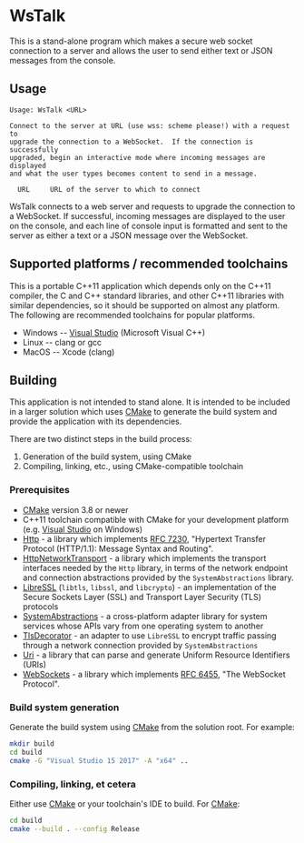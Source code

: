 # WsTalk

This is a stand-alone program which makes a secure web socket connection to a
server and allows the user to send either text or JSON messages from the
console.

## Usage

    Usage: WsTalk <URL>

    Connect to the server at URL (use wss: scheme please!) with a request to
    upgrade the connection to a WebSocket.  If the connection is successfully
    upgraded, begin an interactive mode where incoming messages are displayed
    and what the user types becomes content to send in a message.

      URL     URL of the server to which to connect

WsTalk connects to a web server and requests to upgrade the connection to a
WebSocket.  If successful, incoming messages are displayed to the user on the
console, and each line of console input is formatted and sent to the server as
either a text or a JSON message over the WebSocket.

## Supported platforms / recommended toolchains

This is a portable C++11 application which depends only on the C++11 compiler,
the C and C++ standard libraries, and other C++11 libraries with similar
dependencies, so it should be supported on almost any platform.  The following
are recommended toolchains for popular platforms.

* Windows -- [Visual Studio](https://www.visualstudio.com/) (Microsoft Visual
  C++)
* Linux -- clang or gcc
* MacOS -- Xcode (clang)

## Building

This application is not intended to stand alone.  It is intended to be included
in a larger solution which uses [CMake](https://cmake.org/) to generate the
build system and provide the application with its dependencies.

There are two distinct steps in the build process:

1. Generation of the build system, using CMake
2. Compiling, linking, etc., using CMake-compatible toolchain

### Prerequisites

* [CMake](https://cmake.org/) version 3.8 or newer
* C++11 toolchain compatible with CMake for your development platform (e.g.
  [Visual Studio](https://www.visualstudio.com/) on Windows)
* [Http](https://github.com/rhymu8354/Http.git) - a library which implements
  [RFC 7230](https://tools.ietf.org/html/rfc7230), "Hypertext Transfer Protocol
  (HTTP/1.1): Message Syntax and Routing".
* [HttpNetworkTransport](https://github.com/rhymu8354/HttpNetworkTransport.git) -
  a library which implements the transport interfaces needed by the `Http`
  library, in terms of the network endpoint and connection abstractions
  provided by the `SystemAbstractions` library.
* [LibreSSL](https://www.libressl.org/) (`libtls`, `libssl`, and `libcrypto`) -
  an implementation of the Secure Sockets Layer (SSL) and Transport Layer
  Security (TLS) protocols
* [SystemAbstractions](https://github.com/rhymu8354/SystemAbstractions.git) - a
  cross-platform adapter library for system services whose APIs vary from one
  operating system to another
* [TlsDecorator](https://github.com/rhymu8354/TlsDecorator.git) - an adapter to
  use `LibreSSL` to encrypt traffic passing through a network connection
  provided by `SystemAbstractions`
* [Uri](https://github.com/rhymu8354/Uri.git) - a library that can parse and
  generate Uniform Resource Identifiers (URIs)
* [WebSockets](https://github.com/rhymu8354/WebSockets.git) - a library which
  implements [RFC 6455](https://tools.ietf.org/html/rfc6455), "The WebSocket
  Protocol".

### Build system generation

Generate the build system using [CMake](https://cmake.org/) from the solution
root.  For example:

```bash
mkdir build
cd build
cmake -G "Visual Studio 15 2017" -A "x64" ..
```

### Compiling, linking, et cetera

Either use [CMake](https://cmake.org/) or your toolchain's IDE to build.
For [CMake](https://cmake.org/):

```bash
cd build
cmake --build . --config Release
```
